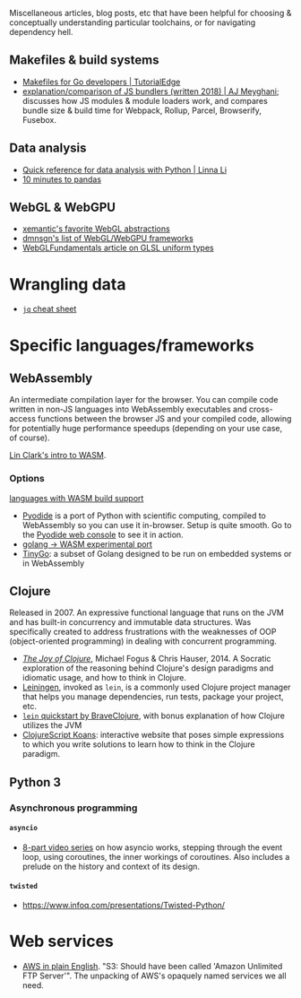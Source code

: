 Miscellaneous articles, blog posts, etc that have been helpful for choosing & 
conceptually understanding particular toolchains, or for navigating dependency 
hell.

## Makefiles & build systems

- [Makefiles for Go developers | TutorialEdge](https://tutorialedge.net/golang/makefiles-for-go-developers/)
- [explanation/comparison of JS bundlers (written 2018) | AJ Meyghani](https://medium.com/@ajmeyghani/javascript-bundlers-a-comparison-e63f01f2a364); discusses how JS modules & module loaders work, and compares bundle size & build time for Webpack, Rollup, Parcel, Browserify, Fusebox.

## Data analysis

- [Quick reference for data analysis with Python | Linna Li](https://linnali.com/posts/quick_reference_for_data_analysis_with_python/)
- [10 minutes to pandas](https://pandas.pydata.org/pandas-docs/stable/user_guide/10min.html)

## WebGL & WebGPU

- [xemantic's favorite WebGL abstractions](https://xemantic.github.io/shader-web-background/#alternatives)
- [dmnsgn's list of WebGL/WebGPU frameworks](https://gist.github.com/dmnsgn/76878ba6903cf15789b712464875cfdc)
- [WebGLFundamentals article on GLSL uniform types](https://webglfundamentals.org/webgl/lessons/webgl-shaders-and-glsl.html)

# Wrangling data

- [`jq` cheat sheet](https://gist.github.com/olih/f7437fb6962fb3ee9fe95bda8d2c8fa4)


# Specific languages/frameworks

## WebAssembly

An intermediate compilation layer for the browser. You can compile code written in non-JS languages into WebAssembly executables and cross-access functions between the browser JS and your compiled code, allowing for potentially huge performance speedups (depending on your use case, of course).

[Lin Clark's intro to WASM](https://hacks.mozilla.org/2017/02/a-cartoon-intro-to-webassembly/).

### Options
[languages with WASM build support](https://github.com/appcypher/awesome-wasm-langs)
- [Pyodide](https://pyodide.org/en/stable/index.html) is a port of Python with scientific computing, compiled to WebAssembly so you can use it in-browser. Setup is quite smooth. Go to the [Pyodide web console](https://pyodide.org/en/stable/console.html) to see it in action.
- [golang -> WASM experimental port](https://github.com/golang/go/wiki/WebAssembly)
- [TinyGo](https://tinygo.org/): a subset of Golang designed to be run on embedded systems or in WebAssembly

## Clojure

Released in 2007. An expressive functional language that runs on the JVM and has built-in concurrency and immutable data structures. Was specifically created to address frustrations with the weaknesses of OOP (object-oriented programming) in dealing with concurrent programming.

- [_The Joy of Clojure_](https://www.manning.com/books/the-joy-of-clojure-second-edition), Michael Fogus & Chris Hauser, 2014. A Socratic exploration of the reasoning behind Clojure's design paradigms and idiomatic usage, and how to think in Clojure.
- [Leiningen](http://leiningen.org/), invoked as `lein`, is a commonly used Clojure project manager that helps you manage dependencies, run tests, package your project, etc.
- [`lein` quickstart by BraveClojure](https://www.braveclojure.com/getting-started/), with bonus explanation of how Clojure utilizes the JVM
- [ClojureScript Koans](http://clojurescriptkoans.com/): interactive website that poses simple expressions to which you write solutions to learn how to think in the Clojure paradigm.

## Python 3

### Asynchronous programming

#### `asyncio`
- [8-part video series](https://www.youtube.com/watch?v=Xbl7XjFYsN4&list=PLhNSoGM2ik6SIkVGXWBwerucXjgP1rHmB) on how asyncio works, stepping through the event loop, using coroutines, the inner workings of coroutines. Also includes a prelude on the history and context of its design.

#### `twisted`
- https://www.infoq.com/presentations/Twisted-Python/


# Web services

- [AWS in plain English](https://expeditedsecurity.com/aws-in-plain-english/). "S3: Should have been called 'Amazon Unlimited FTP Server'". The unpacking of AWS's opaquely named services we all need.
